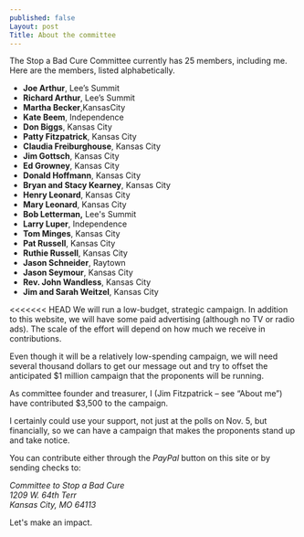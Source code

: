 ```yaml
---
published: false
Layout: post
Title: About the committee
---
```


The Stop a Bad Cure Committee currently has 25 members, including me. Here are the members, listed alphabetically. 

- **Joe Arthur**, Lee’s Summit
- **Richard Arthur**, Lee’s Summit
- **Martha Becker**,KansasCity
- **Kate Beem**, Independence
- **Don Biggs**, Kansas City
- **Patty Fitzpatrick**, Kansas City
- **Claudia Freiburghouse**, Kansas City
- **Jim Gottsch**, Kansas City
- **Ed Growney**, Kansas City
- **Donald Hoffmann**, Kansas City
- **Bryan and Stacy Kearney**, Kansas City
- **Henry Leonard**, Kansas City
- **Mary Leonard**, Kansas City
- **Bob Letterman,** Lee's Summit
- **Larry Luper**, Independence
- **Tom Minges**, Kansas City
- **Pat Russell**, Kansas City
- **Ruthie Russell**, Kansas City
- **Jason Schneider**, Raytown
- **Jason Seymour**, Kansas City 
- **Rev. John Wandless**, Kansas City
- **Jim and Sarah Weitzel**, Kansas City

<<<<<<< HEAD
We will run a low-budget, strategic campaign. In addition to this website, we will have some paid advertising (although no TV or radio ads). The scale of the effort will depend on how much we receive in contributions.

Even though it will be a relatively low-spending campaign, we will need several thousand dollars to get our message out and try to offset the anticipated $1 million campaign that the proponents will be running.

As committee founder and treasurer, I (Jim Fitzpatrick – see “About me”) have contributed $3,500 to the campaign.

I certainly could use your support, not just at the polls on Nov. 5, but financially, so we can have a campaign that makes the proponents stand up and take notice.

You can contribute either through the _PayPal_ button on this site or by sending checks to: 

<address>
Committee to Stop a Bad Cure<br/>
1209 W. 64th Terr<br/>
Kansas City, MO  64113<br/>
</address>

Let's make an impact.
